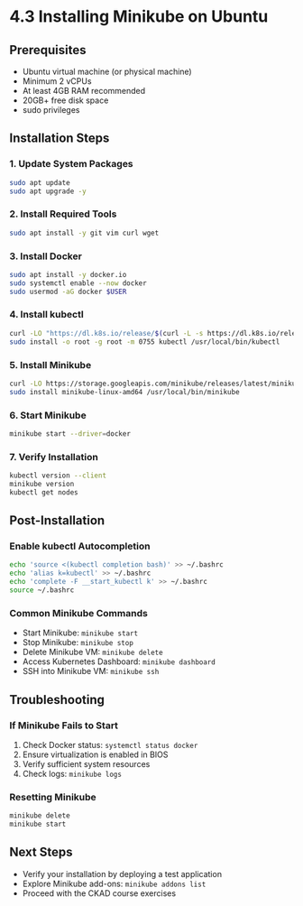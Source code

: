 # 4.3 Installing Minikube on Ubuntu

## Prerequisites
- Ubuntu virtual machine (or physical machine)
- Minimum 2 vCPUs
- At least 4GB RAM recommended
- 20GB+ free disk space
- sudo privileges

## Installation Steps

### 1. Update System Packages
```bash
sudo apt update
sudo apt upgrade -y
```

### 2. Install Required Tools
```bash
sudo apt install -y git vim curl wget
```

### 3. Install Docker
```bash
sudo apt install -y docker.io
sudo systemctl enable --now docker
sudo usermod -aG docker $USER
```

### 4. Install kubectl
```bash
curl -LO "https://dl.k8s.io/release/$(curl -L -s https://dl.k8s.io/release/stable.txt)/bin/linux/amd64/kubectl"
sudo install -o root -g root -m 0755 kubectl /usr/local/bin/kubectl
```

### 5. Install Minikube
```bash
curl -LO https://storage.googleapis.com/minikube/releases/latest/minikube-linux-amd64
sudo install minikube-linux-amd64 /usr/local/bin/minikube
```

### 6. Start Minikube
```bash
minikube start --driver=docker
```

### 7. Verify Installation
```bash
kubectl version --client
minikube version
kubectl get nodes
```

## Post-Installation

### Enable kubectl Autocompletion
```bash
echo 'source <(kubectl completion bash)' >> ~/.bashrc
echo 'alias k=kubectl' >> ~/.bashrc
echo 'complete -F __start_kubectl k' >> ~/.bashrc
source ~/.bashrc
```

### Common Minikube Commands
- Start Minikube: `minikube start`
- Stop Minikube: `minikube stop`
- Delete Minikube VM: `minikube delete`
- Access Kubernetes Dashboard: `minikube dashboard`
- SSH into Minikube VM: `minikube ssh`

## Troubleshooting

### If Minikube Fails to Start
1. Check Docker status: `systemctl status docker`
2. Ensure virtualization is enabled in BIOS
3. Verify sufficient system resources
4. Check logs: `minikube logs`

### Resetting Minikube
```bash
minikube delete
minikube start
```

## Next Steps
- Verify your installation by deploying a test application
- Explore Minikube add-ons: `minikube addons list`
- Proceed with the CKAD course exercises
